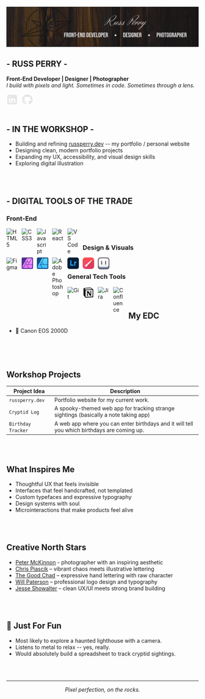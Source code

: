 ![](Images/github-banner-2025.png)

## - RUSS PERRY -

**Front-End Developer | Designer | Photographer**  
*I build with pixels and light. Sometimes in code. Sometimes through a lens.*

<a href="https://www.linkedin.com/in/russ-perry-22b638a8/">
  <img align="left" alt="LinkedIn" width="30px" style="padding-right:10px;" src="Images/Social_Icons/linkedin-logo.png"/>
</a>
<a href="https://github.com/rperry99">
  <img align="left" alt="GitHub" width="30px" style="padding-right:10px;" src="Images/Social_Icons/github-logo.png"/>
</a>
<!-- <a href="https://bsky.app/profile/russmakes.bsky.social">
  <img align="left" alt="Blue Sky" width="30px" style="padding-right:10px;" src="Images/Social_Icons/bluesky-logo.png"/>
</a> -->
<!-- <a href="https://x.com/russmakes">
  <img align="left" alt="X/Twitter" width="30px" style="padding-right:10px;" src="Images/Social_Icons/twitter-logo.png"/>
</a> -->

<br/>
<br/>
<br/>

## - IN THE WORKSHOP -
- Building and refining [russperry.dev](https://russperry.dev) -- my portfolio / personal website
- Designing clean, modern portfolio projects
- Expanding my UX, accessibility, and visual design skills
- Exploring digital illustration

<br/>
<br/>

## - DIGITAL TOOLS OF THE TRADE

### Front-End

<img align="left" alt="HTML5" width="30px" style="padding-right:10px;" src="https://cdn.jsdelivr.net/gh/devicons/devicon/icons/html5/html5-original.svg"/>
<img align="left" alt="CSS3" width="30px" style="padding-right:10px;" src="https://cdn.jsdelivr.net/gh/devicons/devicon/icons/css3/css3-original-wordmark.svg"/>
<img align="left" alt="Javascript" width="30px" style="padding-right:10px;" src="https://cdn.jsdelivr.net/gh/devicons/devicon/icons/javascript/javascript-original.svg"/>
<img align="left" alt="React" width="30px" style="padding-right:10px;" src="https://cdn.jsdelivr.net/gh/devicons/devicon/icons/react/react-original-wordmark.svg"/>
<img align="left" alt="VS Code" width="30px" style="padding-right:10px;" src="https://cdn.jsdelivr.net/gh/devicons/devicon/icons/vscode/vscode-original.svg"/>

</br>

### Design & Visuals

<img align="left" alt="Figma" width="30px" style="padding-right:10px;" src="https://cdn.jsdelivr.net/gh/devicons/devicon/icons/figma/figma-original.svg"/>
<img align="left" alt="Affinity Photo" width="30px" style="padding-right:10px;" src="Images/Tool_Icons/affinity_photo.png"/>
<img align="left" alt="Affinity Designer" width="30px" style="padding-right:10px;" src="Images/Tool_Icons/affinity_designer.png"/>
<img align="left" alt="Adobe Photoshop" width="30px" style="padding-right:10px;" src="https://cdn.jsdelivr.net/gh/devicons/devicon@latest/icons/photoshop/photoshop-original.svg"/>
<img align="left" alt="Adobe Lightroom" width="30px" style="padding-right:10px;" src="Images/Tool_Icons/lightroom.png"/>
<img align="left" alt="Infinite Painter" width="30px" style="padding-right:10px;" src="Images/Tool_Icons/painter_icon.png"/>
<img align="left" alt="Aseprite" width="30px" style="padding-right:10px;" src="Images/Tool_Icons/aseprite.png"/>

</br>

### General Tech Tools

<img align="left" alt="Git" width="30px" style="padding-right:10px;" src="https://cdn.jsdelivr.net/gh/devicons/devicon/icons/git/git-original.svg"/>
<img align="left" alt="Notion" width="30px" style="padding-right:10px;" src="Images/Tool_Icons/notion.png" width="30px" />
<img align="left" alt="Jira" width="30px" style="padding-right:10px;" src="https://cdn.jsdelivr.net/gh/devicons/devicon/icons/jira/jira-original-wordmark.svg"/>
<img align="left" alt="Confluence" width="30px" style="padding-right:10px;" src="https://cdn.jsdelivr.net/gh/devicons/devicon/icons/confluence/confluence-original-wordmark.svg"/>

<br/>
<br/>

## My EDC

- 📸 Canon EOS 2000D

<br/>
<br/>
<br/>

## Workshop Projects
| Project Idea | Description |
|--------|----------|
| `russperry.dev` | Portfolio website for my current work. |
| `Cryptid Log` | A spooky-themed web app for tracking strange sightings (basically a note taking app) |
| `Birthday Tracker` | A web app where you can enter birthdays and it will tell you which birthdays are coming up. |

<br/>
<br/>

## What Inspires Me
- Thoughtful UX that feels invisible
- Interfaces that feel handcrafted, not templated
- Custom typefaces and expressive typography
- Design systems with soul
- Microinteractions that make products feel alive

<br/>
<br/>

## Creative North Stars

- [Peter McKinnon](https://www.instagram.com/petermckinnon) - photographer with an inspiring aesthetic
- [Chris Piascik](https://www.instagram.com/chrispiascik/) – vibrant chaos meets illustrative lettering
- [The Good Chad](https://www.instagram.com/thegoodchad/) – expressive hand lettering with raw character
- [Will Paterson](https://www.youtube.com/@willpatersondesign) – professional logo design and typography
- [Jesse Showalter](https://www.youtube.com/@designchampions) – clean UX/UI meets strong brand building

<br/>
<br/>

## 🥃 Just For Fun
- Most likely to explore a haunted lighthouse with a camera.
- Listens to metal to relax -- yes, really.
- Would absolutely build a spreadsheet to track cryptid sightings.

<br/>
<br/>

---

<p align="center"><em>Pixel perfection, on the rocks.</em></p>
